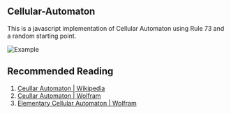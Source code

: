 Cellular-Automaton
---

This is a javascript implementation of Cellular Automaton using Rule 73 and a random starting point.

![Example](http://i.imgur.com/ZRs4lw9.png)

Recommended Reading
---
1) [Ceullar Automaton | Wikipedia](https://en.wikipedia.org/wiki/Cellular_automaton)  
2) [Ceullar Automaton | Wolfram](http://mathworld.wolfram.com/CellularAutomaton.html)  
3) [Elementary Cellular Automaton | Wolfram](http://mathworld.wolfram.com/ElementaryCellularAutomaton.html)  

